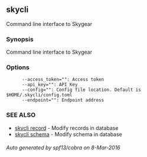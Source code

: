 ## skycli

Command line interface to Skygear

### Synopsis


Command line interface to Skygear

### Options

```
      --access_token="": Access token
      --api_key="": API Key
      --config="": Config file location. Default is $HOME/.skycli/config.toml
      --endpoint="": Endpoint address
```

### SEE ALSO
* [skycli record](skycli_record.md)	 - Modify records in database
* [skycli schema](skycli_schema.md)	 - Modify schema in database

###### Auto generated by spf13/cobra on 8-Mar-2016
